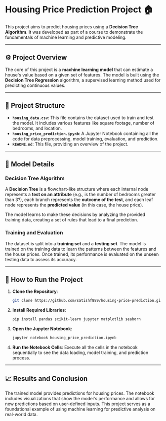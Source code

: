 # Housing Price Prediction Project 🏠

This project aims to predict housing prices using a **Decision Tree Algorithm**. It was developed as part of a course to demonstrate the fundamentals of machine learning and predictive modeling.

-----

## ⚙️ Project Overview

The core of this project is a **machine learning model** that can estimate a house's value based on a given set of features. The model is built using the **Decision Tree Regression** algorithm, a supervised learning method used for predicting continuous values.

-----

## 📂 Project Structure

  * **`housing_data.csv`**: This file contains the dataset used to train and test the model. It includes various features like square footage, number of bedrooms, and location.
  * **`housing_price_prediction.ipynb`**: A Jupyter Notebook containing all the code for data preprocessing, model training, evaluation, and prediction.
  * **`README.md`**: This file, providing an overview of the project.

-----

## 🤖 Model Details

### **Decision Tree Algorithm**

A **Decision Tree** is a flowchart-like structure where each internal node represents a **test on an attribute** (e.g., is the number of bedrooms greater than 3?), each branch represents the **outcome of the test**, and each leaf node represents the **predicted value** (in this case, the house price).

The model learns to make these decisions by analyzing the provided training data, creating a set of rules that lead to a final prediction.

### **Training and Evaluation**

The dataset is split into a **training set** and a **testing set**. The model is trained on the training data to learn the patterns between the features and the house prices. Once trained, its performance is evaluated on the unseen testing data to assess its accuracy.

-----

## 🚀 How to Run the Project

1.  **Clone the Repository**:

    ```bash
    git clone https://github.com/satishf889/housing-price-prediction.git
    ```

2.  **Install Required Libraries**:

    ```bash
    pip install pandas scikit-learn jupyter matplotlib seaborn
    ```

3.  **Open the Jupyter Notebook**:

    ```bash
    jupyter notebook housing_price_prediction.ipynb
    ```

4.  **Run the Notebook Cells**: Execute all the cells in the notebook sequentially to see the data loading, model training, and prediction process.

-----

## 📈 Results and Conclusion

The trained model provides predictions for housing prices. The notebook includes visualizations that show the model's performance and allows for new predictions based on user-defined inputs. This project serves as a foundational example of using machine learning for predictive analysis on real-world data.
